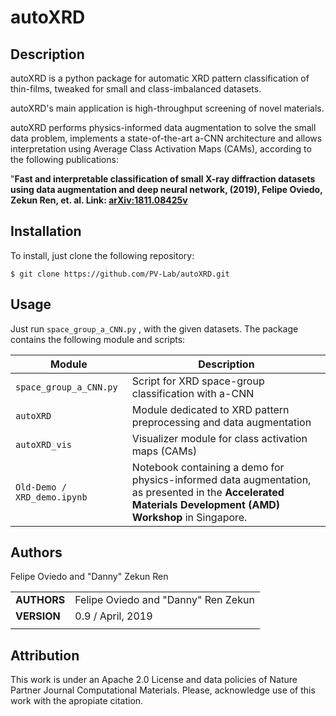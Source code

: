
autoXRD
===========
## Description


autoXRD is a python package for automatic XRD pattern classification of thin-films, tweaked for small and class-imbalanced datasets. 

autoXRD's main application is high-throughput screening of novel materials.

autoXRD performs physics-informed data augmentation to solve the small data problem, implements a state-of-the-art a-CNN architecture and allows interpretation using Average Class Activation Maps (CAMs), according to the following publications:

"**Fast and interpretable classification of small X-ray diffraction datasets using data augmentation and deep neural network, (2019), Felipe Oviedo, Zekun Ren, et. al.  Link: [arXiv:1811.08425v](https://arxiv.org/abs/1811.08425v2)**


## Installation

To install, just clone the following repository:

`$ git clone https://github.com/PV-Lab/autoXRD.git`

## Usage

Just run `space_group_a_CNN.py` , with the given datasets. 
The package contains the following module and scripts:

| Module | Description |
| ------------- | ------------------------------ |
| `space_group_a_CNN.py`      | Script for XRD space-group classification with a-CNN      |
| `autoXRD`      | Module dedicated to XRD pattern preprocessing and data augmentation       |
| `autoXRD_vis`   | Visualizer module for class activation maps (CAMs)     |
| `Old-Demo / XRD_demo.ipynb` | Notebook containing a demo for physics-informed data augmentation, as presented in the **Accelerated Materials Development (AMD) Workshop** in Singapore. |


## Authors
Felipe Oviedo and "Danny" Zekun Ren


||                    |
| ------------- | ------------------------------ |
| **AUTHORS**      | Felipe Oviedo and "Danny" Ren Zekun     | 
| **VERSION**      | 0.9 / April, 2019     | 
||                    |

## Attribution

This work is under an Apache 2.0 License and data policies of Nature Partner Journal Computational Materials. Please, acknowledge use of this work with the apropiate citation.

